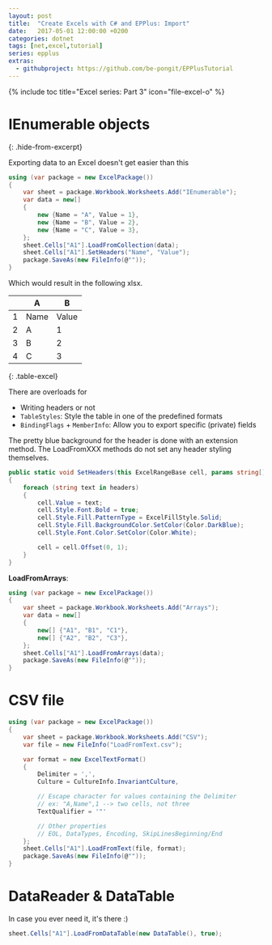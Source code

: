 ```yaml
---
layout: post
title:  "Create Excels with C# and EPPlus: Import"
date:   2017-05-01 12:00:00 +0200
categories: dotnet
tags: [net,excel,tutorial]
series: epplus
extras:
  - githubproject: https://github.com/be-pongit/EPPlusTutorial
---
```


{% include toc title="Excel series: Part 3" icon="file-excel-o" %}

# IEnumerable objects
{: .hide-from-excerpt}

Exporting data to an Excel doesn't get easier than this

```c#
using (var package = new ExcelPackage())
{
	var sheet = package.Workbook.Worksheets.Add("IEnumerable");
	var data = new[]
	{
		new {Name = "A", Value = 1},
		new {Name = "B", Value = 2},
		new {Name = "C", Value = 3},
	};
	sheet.Cells["A1"].LoadFromCollection(data);
	sheet.Cells["A1"].SetHeaders("Name", "Value");
	package.SaveAs(new FileInfo(@""));
}
```

<!--more-->

Which would result in the following xlsx.

|   | A     | B        |
|---|-------|----------|
| 1 | Name  | Value    |
| 2 | A     | 1        |
| 3 | B     | 2        |
| 4 | C     | 3        |
{: .table-excel}

There are overloads for
- Writing headers or not
- `TableStyles`: Style the table in one of the predefined formats
- `BindingFlags` + `MemberInfo`: Allow you to export specific (private) fields

The pretty blue background for the header is done with an extension method.
The LoadFromXXX methods do not set any header styling themselves.

```c#
public static void SetHeaders(this ExcelRangeBase cell, params string[] headers)
{
	foreach (string text in headers)
	{
		cell.Value = text;
		cell.Style.Font.Bold = true;
		cell.Style.Fill.PatternType = ExcelFillStyle.Solid;
		cell.Style.Fill.BackgroundColor.SetColor(Color.DarkBlue);
		cell.Style.Font.Color.SetColor(Color.White);

		cell = cell.Offset(0, 1);
	}
}
```


**LoadFromArrays**:

```c#
using (var package = new ExcelPackage())
{
	var sheet = package.Workbook.Worksheets.Add("Arrays");
	var data = new[]
	{
		new[] {"A1", "B1", "C1"},
		new[] {"A2", "B2", "C3"},
	};
	sheet.Cells["A1"].LoadFromArrays(data);
	package.SaveAs(new FileInfo(@""));
}
```



# CSV file

```c#
using (var package = new ExcelPackage())
{
	var sheet = package.Workbook.Worksheets.Add("CSV");
	var file = new FileInfo("LoadFromText.csv");

	var format = new ExcelTextFormat()
	{
		Delimiter = ',',
		Culture = CultureInfo.InvariantCulture,

		// Escape character for values containing the Delimiter
		// ex: "A,Name",1 --> two cells, not three
		TextQualifier = '"'

		// Other properties
		// EOL, DataTypes, Encoding, SkipLinesBeginning/End
	};
	sheet.Cells["A1"].LoadFromText(file, format);
	package.SaveAs(new FileInfo(@""));
}
```



# DataReader &amp; DataTable

In case you ever need it, it's there :)

```c#
sheet.Cells["A1"].LoadFromDataTable(new DataTable(), true);
```
